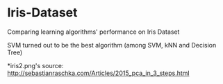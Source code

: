 # Iris-Dataset
Comparing learning algorithms' performance on Iris Dataset

SVM turned out to be the best algorithm (among SVM, kNN and Decision Tree)

*iris2.png's source: http://sebastianraschka.com/Articles/2015_pca_in_3_steps.html

